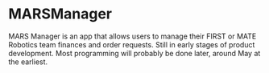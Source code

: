 # MARSManager
MARS Manager is an app that allows users to manage their FIRST or MATE Robotics team finances and order requests. 
Still in early stages of product development. Most programming will probably be done later, around May at the earliest.
